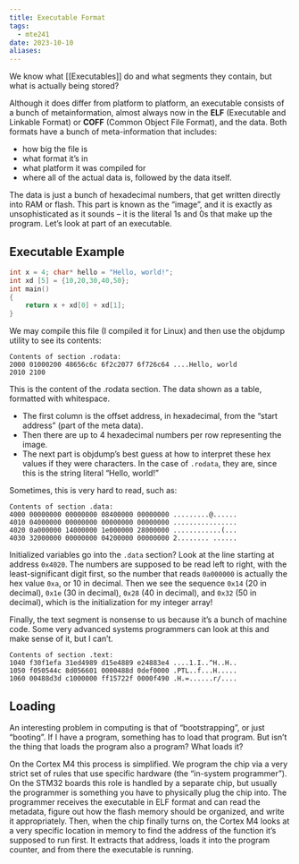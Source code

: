 ```yaml
---
title: Executable Format
tags:
  - mte241
date: 2023-10-10
aliases:
---
```

We know what [[Executables]] do and what segments they contain, but what is actually being stored?

Although it does differ from platform to platform, an executable consists of a bunch of metainformation, almost always now in the **ELF** (Executable and Linkable Format) or **COFF** (Common Object File Format), and the data. Both formats have a bunch of meta-information that includes:
- how big the file is
- what format it’s in
- what platform it was compiled for
- where all of the actual data is, followed by the data itself. 

The data is just a bunch of hexadecimal numbers, that get written directly into RAM or flash. This part is known as the “image”, and it is exactly as unsophisticated as it sounds – it is the literal 1s and 0s that make up the program. Let’s look at part of an executable.

## Executable Example
```c
int x = 4; char* hello = "Hello, world!"; 
int xd [5] = {10,20,30,40,50}; 
int main() 
{ 
	return x + xd[0] + xd[1]; 
}
```

We may compile this file (I compiled it for Linux) and then use the objdump utility to see its contents:

```
Contents of section .rodata: 
2000 01000200 48656c6c 6f2c2077 6f726c64 ....Hello, world 
2010 2100
```

This is the content of the .rodata section. The data shown as a table, formatted with whitespace. 
- The first column is the offset address, in hexadecimal, from the “start address” (part of the meta data). 
- Then there are up to 4 hexadecimal numbers per row representing the image. 
- The next part is objdump’s best guess at how to interpret these hex values if they were characters. In the case of `.rodata`, they are, since this is the string literal “Hello, world!”

Sometimes, this is very hard to read, such as:
```
Contents of section .data: 
4000 00000000 00000000 08400000 00000000 .........@...... 
4010 04000000 00000000 00000000 00000000 ................ 
4020 0a000000 14000000 1e000000 28000000 ............(... 
4030 32000000 00000000 04200000 00000000 2........ ......
```

Initialized variables go into the `.data` section? Look at the line starting at address `0x4020`. The numbers are supposed to be read left to right, with the least-significant digit first, so the number that reads `0a000000` is actually the hex value `0xa`, or 10 in decimal. Then we see the sequence `0x14` (20 in decimal), `0x1e` (30 in decimal), `0x28` (40 in decimal), and `0x32` (50 in decimal), which is the initialization for my integer array!

Finally, the text segment is nonsense to us because it’s a bunch of machine code. Some very advanced systems programmers can look at this and make sense of it, but I can’t.

```
Contents of section .text: 
1040 f30f1efa 31ed4989 d15e4889 e24883e4 ....1.I..^H..H.. 
1050 f050544c 8d056601 0000488d 0def0000 .PTL..f...H..... 
1060 00488d3d c1000000 ff15722f 0000f490 .H.=......r/....
```

## Loading
An interesting problem in computing is that of “bootstrapping”, or just “booting”. If I have a program, something has to load that program. But isn’t the thing that loads the program also a program? What loads it?

On the Cortex M4 this process is simplified. We program the chip via a very strict set of rules that use specific hardware (the “in-system programmer”). On the STM32 boards this role is handled by a separate chip, but usually the programmer is something you have to physically plug the chip into. The programmer receives the executable in ELF format and can read the metadata, figure out how the flash memory should be organized, and write it appropriately. Then, when the chip finally turns on, the Cortex M4 looks at a very specific location in memory to find the address of the function it’s supposed to run first. It extracts that address, loads it into the program counter, and from there the executable is running.